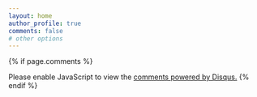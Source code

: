 ```yaml
---
layout: home
author_profile: true
comments: false
# other options
---
```



<!-- ## 统计学

[ave](https://github.com/infinite-knowledge/infinite-knowledge.github.io/blob/master/_posts/%E5%B9%B3%E5%9D%87%E6%95%B0.md)

## Linux

## PowerShell

## VBA

## MATLAB

## 其他 -->

{% if page.comments %}

<div id="disqus_thread"></div>
<script id="dsq-count-scr" src="//https-bszqw0410-github-io-notes.disqus.com/count.js" async></script>
<script>

/**
*  RECOMMENDED CONFIGURATION VARIABLES: EDIT AND UNCOMMENT THE SECTION BELOW TO INSERT DYNAMIC VALUES FROM YOUR PLATFORM OR CMS.
*  LEARN WHY DEFINING THESE VARIABLES IS IMPORTANT: https://disqus.com/admin/universalcode/#configuration-variables*/
/*
var disqus_config = function () {
this.page.url = PAGE_URL;  // Replace PAGE_URL with your page's canonical URL variable
this.page.identifier = PAGE_IDENTIFIER; // Replace PAGE_IDENTIFIER with your page's unique identifier variable
};
*/
(function() { // DON'T EDIT BELOW THIS LINE
var d = document, s = d.createElement('script');
s.src = 'https://https-bszqw0410-github-io-notes.disqus.com/embed.js';
s.setAttribute('data-timestamp', +new Date());
(d.head || d.body).appendChild(s);
})();
</script>
<noscript>Please enable JavaScript to view the <a href="https://disqus.com/?ref_noscript">comments powered by Disqus.</a></noscript>
<script id="dsq-count-scr" src="//https-bszqw0410-github-io-notes.disqus.com/count.js" async></script>
{% endif %}